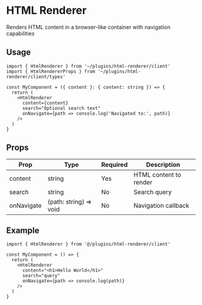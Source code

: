 # HTML Renderer

Renders HTML content in a browser-like container with navigation capabilities

## Usage

```tsx
import { HtmlRenderer } from '~/plugins/html-renderer/client'
import { HtmlRendererProps } from '~/plugins/html-renderer/client/types'

const MyComponent = ({ content }: { content: string }) => {
  return (
    <HtmlRenderer
      content={content}
      search="Optional search text"
      onNavigate={path => console.log('Navigated to:', path)}
    />
  )
}
```

## Props

| Prop       | Type                   | Required | Description            |
| ---------- | ---------------------- | -------- | ---------------------- |
| content    | string                 | Yes      | HTML content to render |
| search     | string                 | No       | Search query           |
| onNavigate | (path: string) => void | No       | Navigation callback    |

## Example

```tsx
import { HtmlRenderer } from '@/plugins/html-renderer/client'

const MyComponent = () => {
  return (
    <HtmlRenderer
      content="<h1>Hello World</h1>"
      search="query"
      onNavigate={path => console.log(path)}
    />
  )
}
```
